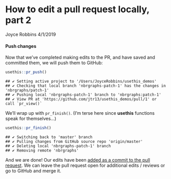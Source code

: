How to edit a pull request locally, part 2
================
Joyce Robbins
4/1/2019

#### Push changes

Now that we’ve completed making edits to the PR, and have saved and
committed them, we will push them to GitHub:

``` r
usethis::pr_push()
```

    ## ✔ Setting active project to '/Users/JoyceRobbins/usethis_demos'
    ## ✔ Checking that local branch 'nbrgraphs-patch-1' has the changes in 'nbrgraphs/patch-1'
    ## ✔ Pushing local 'nbrgraphs-patch-1' branch to 'nbrgraphs:patch-1'
    ## ✔ View PR at 'https://github.com/jtr13/usethis_demos/pull/1' or call `pr_view()`

We’ll wrap up with `pr_finish()`. (I’m terse here since **usethis**
functions speak for themselves…)

``` r
usethis::pr_finish()
```

    ## ✔ Switching back to 'master' branch
    ## ✔ Pulling changes from GitHub source repo 'origin/master'
    ## ✔ Deleting local 'nbrgraphs-patch-1' branch
    ## ✔ Removing remote 'nbrgraphs'

And we are done\! Our edits have been [added as a commit to the pull
request](https://github.com/jtr13/usethis_demos/pull/1). We can leave
the pull request open for additional edits / reviews or go to GitHub and
merge it.
